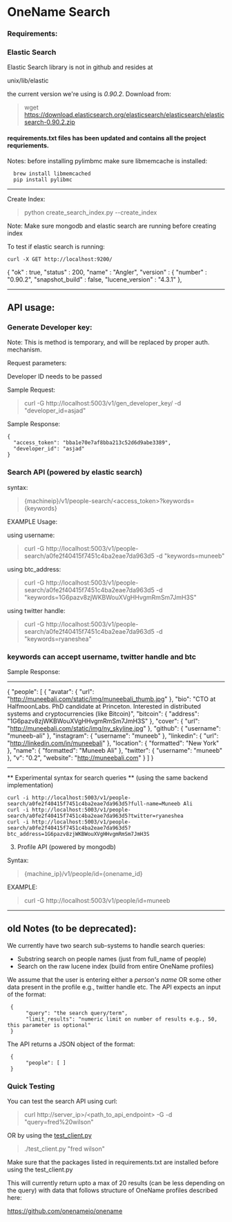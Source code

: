 # OneName Search

### Requirements:

### Elastic Search

Elastic Search library is not in github and resides at

unix/lib/elastic

the current version we're using is *0.90.2*. Download from:

> wget https://download.elasticsearch.org/elasticsearch/elasticsearch/elasticsearch-0.90.2.zip

#### requirements.txt files has been updated and contains all the project requriements.

Notes:
before installing pylimbmc make sure libmemcache is installed:


      brew install libmemcached
      pip install pylibmc 

----------------------------------------------

Create Index: 
	
> python create_search_index.py --create_index


Note: Make sure mongodb and elastic search are running before creating index

To test if elastic search is running:

	curl -X GET http://localhost:9200/

{
  "ok" : true,
  "status" : 200,
  "name" : "Angler",
  "version" : {
    "number" : "0.90.2",
    "snapshot_build" : false,
    "lucene_version" : "4.3.1"
  },


----------------------------------------------
API usage:
----------------------------------------------

### Generate Developer key:

Note: This is method is temporary, and will be replaced by proper auth. mechanism. 

Request parameters:

Developer ID needs to be passed

Sample Request: 

> curl -G http://localhost:5003/v1/gen_developer_key/ -d "developer_id=asjad"

Sample Response:

	{
  	  "access_token": "bba1e70e7af8bba213c52d6d9abe3389", 
	  "developer_id": "asjad"
	}


### Search API (powered by elastic search)

syntax: 

> {machineip}/v1/people-search/<access_token>?keywords={keywords}

EXAMPLE Usage:

using username:

> curl -G http://localhost:5003/v1/people-search/a0fe2f40415f7451c4ba2eae7da963d5 -d "keywords=muneeb"

using btc_address:

> curl -G http://localhost:5003/v1/people-search/a0fe2f40415f7451c4ba2eae7da963d5 -d "keywords=1G6pazv8zjWKBWouXVgHHvgmRmSm7JmH3S"

using twitter handle:

> curl -G http://localhost:5003/v1/people-search/a0fe2f40415f7451c4ba2eae7da963d5 -d "keywords=ryaneshea"

### keywords can accept username, twitter handle and btc

Sample Response:

-------------------------------------------------------
{
  "people": [
    {
      "avatar": {
        "url": "http://muneebali.com/static/img/muneebali_thumb.jpg"
      }, 
      "bio": "CTO at HalfmoonLabs. PhD candidate at Princeton. Interested in distributed systems and cryptocurrencies (like Bitcoin)", 
      "bitcoin": {
        "address": "1G6pazv8zjWKBWouXVgHHvgmRmSm7JmH3S"
      }, 
      "cover": {
        "url": "http://muneebali.com/static/img/ny_skyline.jpg"
      }, 
      "github": {
        "username": "muneeb-ali"
      }, 
      "instagram": {
        "username": "muneeb"
      }, 
      "linkedin": {
        "url": "http://linkedin.com/in/muneebali"
      }, 
      "location": {
        "formatted": "New York"
      }, 
      "name": {
        "formatted": "Muneeb Ali"
      }, 
      "twitter": {
        "username": "muneeb"
      }, 
      "v": "0.2", 
      "website": "http://muneebali.com"
    }
  ]
}


-------------------------------------------------------

** Experimental syntax for search queries ** (using the same backend implementation)

	curl -i http://localhost:5003/v1/people-search/a0fe2f40415f7451c4ba2eae7da963d5?full-name=Muneeb Ali
	curl -i http://localhost:5003/v1/people-search/a0fe2f40415f7451c4ba2eae7da963d5?twitter=ryaneshea
	curl -i http://localhost:5003/v1/people-search/a0fe2f40415f7451c4ba2eae7da963d5?btc_address=1G6pazv8zjWKBWouXVgHHvgmRmSm7JmH3S

3) Profile API (powered by mongodb)


Syntax: 

> {machine_ip}/v1/people/id={onename_id}

EXAMPLE:
	
> curl -G http://localhost:5003/v1/people/id=muneeb



----------------------------------------------
old Notes (to be deprecated):
----------------------------------------------


We currently have two search sub-systems to handle search queries:

* Substring search on people names (just from full_name of people)
* Search on the raw lucene index (build from entire OneName profiles)

We assume that the user is entering either a *person's name* OR some other data present in the profile e.g., twitter handle etc. The API expects an input of the format:

     {
          "query": "the search query/term",
          "limit_results": "numeric limit on number of results e.g., 50, this parameter is optional"
     }

The API returns a JSON object of the format:

     {
          "people": [ ]
     }

### Quick Testing

You can test the search API using curl:

> curl http://server_ip>/<path_to_api_endpoint> -G -d "query=fred%20wilson"

OR by using the [test_client.py](test_client.py)

> ./test_client.py "fred wilson"

Make sure that the packages listed in requirements.txt are installed before using the test_client.py

This will currently return upto a max of 20 results (can be less depending on the query) with data that follows structure of OneName profiles described here:

https://github.com/onenameio/onename
